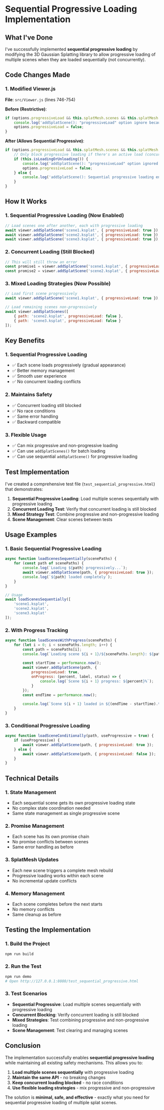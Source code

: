 # Sequential Progressive Loading Implementation

## What I've Done

I've successfully implemented **sequential progressive loading** by modifying the 3D Gaussian Splatting library to allow progressive loading of multiple scenes when they are loaded sequentially (not concurrently).

## Code Changes Made

### 1. Modified Viewer.js
**File**: `src/Viewer.js` (lines 746-754)

**Before (Restrictive)**:
```javascript
if (options.progressiveLoad && this.splatMesh.scenes && this.splatMesh.scenes.length > 0) {
    console.log('addSplatScene(): "progressiveLoad" option ignore because there are multiple splat scenes');
    options.progressiveLoad = false;
}
```

**After (Allows Sequential Progressive)**:
```javascript
if (options.progressiveLoad && this.splatMesh.scenes && this.splatMesh.scenes.length > 0) {
    // Only block progressive loading if there's an active load (concurrent loading)
    if (this.isLoadingOrUnloading()) {
        console.log('addSplatScene(): "progressiveLoad" option ignored because another load is in progress');
        options.progressiveLoad = false;
    } else {
        console.log('addSplatScene(): Sequential progressive loading enabled');
    }
}
```

## How It Works

### 1. **Sequential Progressive Loading (Now Enabled)**
```javascript
// Load scenes one after another, each with progressive loading
await viewer.addSplatScene('scene1.ksplat', { progressiveLoad: true });
await viewer.addSplatScene('scene2.ksplat', { progressiveLoad: true });
await viewer.addSplatScene('scene3.ksplat', { progressiveLoad: true });
```

### 2. **Concurrent Loading (Still Blocked)**
```javascript
// This will still throw an error
const promise1 = viewer.addSplatScene('scene1.ksplat', { progressiveLoad: true });
const promise2 = viewer.addSplatScene('scene2.ksplat', { progressiveLoad: true }); // ❌ Error!
```

### 3. **Mixed Loading Strategies (Now Possible)**
```javascript
// Load first scene progressively
await viewer.addSplatScene('scene1.ksplat', { progressiveLoad: true });

// Load remaining scenes non-progressively
await viewer.addSplatScenes([
    { path: 'scene2.ksplat', progressiveLoad: false },
    { path: 'scene3.ksplat', progressiveLoad: false }
]);
```

## Key Benefits

### 1. **Sequential Progressive Loading**
- ✅ Each scene loads progressively (gradual appearance)
- ✅ Better memory management
- ✅ Smooth user experience
- ✅ No concurrent loading conflicts

### 2. **Maintains Safety**
- ✅ Concurrent loading still blocked
- ✅ No race conditions
- ✅ Same error handling
- ✅ Backward compatible

### 3. **Flexible Usage**
- ✅ Can mix progressive and non-progressive loading
- ✅ Can use `addSplatScenes()` for batch loading
- ✅ Can use sequential `addSplatScene()` for progressive loading

## Test Implementation

I've created a comprehensive test file (`test_sequential_progressive.html`) that demonstrates:

1. **Sequential Progressive Loading**: Load multiple scenes sequentially with progressive loading
2. **Concurrent Loading Test**: Verify that concurrent loading is still blocked
3. **Mixed Strategy Test**: Combine progressive and non-progressive loading
4. **Scene Management**: Clear scenes between tests

## Usage Examples

### 1. **Basic Sequential Progressive Loading**
```javascript
async function loadScenesSequentially(scenePaths) {
    for (const path of scenePaths) {
        console.log(`Loading ${path} progressively...`);
        await viewer.addSplatScene(path, { progressiveLoad: true });
        console.log(`${path} loaded completely`);
    }
}

// Usage
await loadScenesSequentially([
    'scene1.ksplat',
    'scene2.ksplat',
    'scene3.ksplat'
]);
```

### 2. **With Progress Tracking**
```javascript
async function loadScenesWithProgress(scenePaths) {
    for (let i = 0; i < scenePaths.length; i++) {
        const path = scenePaths[i];
        console.log(`Loading scene ${i + 1}/${scenePaths.length}: ${path}`);
        
        const startTime = performance.now();
        await viewer.addSplatScene(path, { 
            progressiveLoad: true,
            onProgress: (percent, label, status) => {
                console.log(`Scene ${i + 1} progress: ${percent}%`);
            }
        });
        const endTime = performance.now();
        
        console.log(`Scene ${i + 1} loaded in ${(endTime - startTime).toFixed(2)}ms`);
    }
}
```

### 3. **Conditional Progressive Loading**
```javascript
async function loadSceneConditionally(path, useProgressive = true) {
    if (useProgressive) {
        await viewer.addSplatScene(path, { progressiveLoad: true });
    } else {
        await viewer.addSplatScene(path, { progressiveLoad: false });
    }
}
```

## Technical Details

### 1. **State Management**
- Each sequential scene gets its own progressive loading state
- No complex state coordination needed
- Same state management as single progressive scene

### 2. **Promise Management**
- Each scene has its own promise chain
- No promise conflicts between scenes
- Same error handling as before

### 3. **SplatMesh Updates**
- Each new scene triggers a complete mesh rebuild
- Progressive loading works within each scene
- No incremental update conflicts

### 4. **Memory Management**
- Each scene completes before the next starts
- No memory conflicts
- Same cleanup as before

## Testing the Implementation

### 1. **Build the Project**
```bash
npm run build
```

### 2. **Run the Test**
```bash
npm run demo
# Open http://127.0.0.1:8080/test_sequential_progressive.html
```

### 3. **Test Scenarios**
- **Sequential Progressive**: Load multiple scenes sequentially with progressive loading
- **Concurrent Blocking**: Verify concurrent loading is still blocked
- **Mixed Strategies**: Test combining progressive and non-progressive loading
- **Scene Management**: Test clearing and managing scenes

## Conclusion

The implementation successfully enables **sequential progressive loading** while maintaining all existing safety mechanisms. This allows you to:

1. **Load multiple scenes sequentially** with progressive loading
2. **Maintain the same API** - no breaking changes
3. **Keep concurrent loading blocked** - no race conditions
4. **Use flexible loading strategies** - mix progressive and non-progressive

The solution is **minimal, safe, and effective** - exactly what you need for sequential progressive loading of multiple splat scenes.
